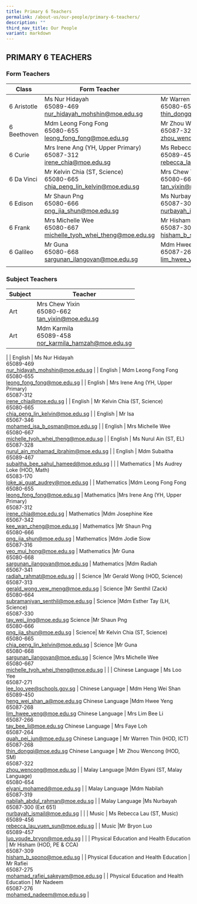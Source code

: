 ```yaml
---
title: Primary 6 Teachers
permalink: /about-us/our-people/primary-6-teachers/
description: ""
third_nav_title: Our People
variant: markdown
---
```

## PRIMARY 6 TEACHERS

### Form Teachers

| Class | Form Teacher | Form Teacher |
|---|---|---|
| 6 Aristotle | Ms Nur Hidayah<br>65089-469<br>[nur\_hidayah\_mohshin@moe.edu.sg](mailto:nur\_hidayah\_mohshin@moe.edu.sg) |Mr Warren Thin (HOD, ICT)<br>65080-652<br>[thin\_dongqi@moe.edu.sg](mailto:thin\_dongqi@moe.edu.sg) |
| 6 Beethoven |Mdm Leong Fong Fong<br>65080-655<br>[leong\_fong\_fong@moe.edu.sg](mailto:leong\_fong\_fong@moe.edu.sg) | Mr Zhou Wencong (HOD, SM)<br>65087-322<br>[zhou\_wencong@moe.edu.sg](mailto:zhou\_wencong@moe.edu.sg) |
| 6 Curie | Mrs Irene Ang (YH, Upper Primary)<br>65087-312<br>[irene\_chia@moe.edu.sg](mailto:irene\_chia@moe.edu.sg) | Ms Rebecca Lau (ST, Music)<br>65089-456<br>[rebecca\_lau\_yuen\_sun@moe.edu.sg](mailto:rebecca\_lau\_yuen\_sun@moe.edu.sg) |
| 6 Da Vinci |Mr Kelvin Chia (ST, Science)<br>65080-665<br>[chia\_peng\_lin\_kelvin@moe.edu.sg](mailto:chia\_peng\_lin\_kelvin@moe.edu.sg) | Mrs Chew Yixin<br>65080-662<br>[tan\_yixin@moe.edu.sg](mailto:tan\_yixin@moe.edu.sg) |
| 6 Edison | Mr Shaun Png<br>65080-666<br>[png\_jia\_shun@moe.edu.sg](mailto:png\_jia\_shun@moe.edu.sg) | Ms Nurbayah<br>65087-300 (Ext 651)<br>[nurbayah\_ismail@moe.edu.sg](mailto:nurbayah\_ismail@moe.edu.sg) |
| 6 Frank | Mrs Michelle Wee<br>65080-667<br>[michelle\_tyoh\_whei\_theng@moe.edu.sg](mailto:michelle\_tyoh\_whei\_theng@moe.edu.sg) |Mr Hisham (HOD, PE &amp; CCA)<br>65087-309<br>[hisham\_b\_spono@moe.edu.sg](mailto:hisham\_b\_spono@moe.edu.sg) |
 6 Galileo | Mr Guna<br>65080-668<br>[sargunan\_ilangovan@moe.edu.sg](mailto:sargunan\_ilangovan@moe.edu.sg) |Mdm Hwee Yeng<br>65087-268<br>[lim\_hwee\_yeng@moe.edu.sg](mailto:lim\_hwee\_yeng@moe.edu.sg)
| | | |

### Subject Teachers

| Subject | Teacher |
|---|---|
| Art |Mrs Chew Yixin<br>65080-662<br>[tan\_yixin@moe.edu.sg](mailto:tan\_yixin@moe.edu.sg) |
Art |Mdm Karmila<br>65089-458<br>[nor\_karmila\_hamzah@moe.edu.sg](mailto:nor\_karmila\_hamzah@moe.edu.sg)
|
| English | Ms Nur Hidayah<br>65089-469<br>[nur\_hidayah\_mohshin@moe.edu.sg](mailto:nur\_hidayah\_mohshin@moe.edu.sg) |
| English | Mdm Leong Fong Fong<br>65080-655<br>[leong\_fong\_fong@moe.edu.sg](mailto:leong\_fong\_fong@moe.edu.sg) |
| English | Mrs Irene Ang (YH, Upper Primary)<br>65087-312<br>[irene\_chia@moe.edu.sg](mailto:irene\_chia@moe.edu.sg) |
| English | Mr Kelvin Chia (ST, Science)<br>65080-665<br>[chia\_peng\_lin\_kelvin@moe.edu.sg](mailto:chia\_peng\_lin\_kelvin@moe.edu.sg) |
| English | Mr Isa<br>65067-346<br>[mohamed\_isa\_b\_osman@moe.edu.sg](mailto:mohamed\_isa\_b\_osman@moe.edu.sg) |
| English | Mrs Michelle Wee<br>65080-667<br>[michelle\_tyoh\_whei\_theng@moe.edu.sg](mailto:michelle\_tyoh\_whei\_theng@moe.edu.sg) |
| English | Ms Nurul Ain (ST, EL)<br>65087-328<br>[nurul\_ain\_mohamad\_ibrahim@moe.edu.sg](mailto:nurul\_ain\_mohamad\_ibrahim@moe.edu.sg) |
| English | Mdm Subaitha<br>65089-467<br>[subaitha\_bee\_sahul\_hameed@moe.edu.sg](mailto:subaitha\_bee\_sahul\_hameed@moe.edu.sg) |
|
| Mathematics | Ms Audrey Loke (HOD, Math)<br>65083-170<br>[loke\_ai\_guat\_audrey@moe.edu.sg](mailto:loke\_ai\_guat\_audrey@moe.edu.sg) |
| Mathematics |Mdm Leong Fong Fong<br>65080-655<br>[leong\_fong\_fong@moe.edu.sg](mailto:leong\_fong\_fong@moe.edu.sg) |
Mathematics |Mrs Irene Ang (YH, Upper Primary)<br>65087-312<br>[irene\_chia@moe.edu.sg](mailto:irene\_chia@moe.edu.sg) |
Mathematics |Mdm Josephine Kee<br>65067-342<br>[kee\_wan\_cheng@moe.edu.sg](mailto:kee\_wan\_cheng@moe.edu.sg) |
Mathematics |Mr Shaun Png<br>65080-666<br>[png\_jia\_shun@moe.edu.sg](mailto:png\_jia\_shun@moe.edu.sg) |
Mathematics |Mdm Jodie Siow<br>65087-316<br>[yeo\_mui\_hong@moe.edu.sg](mailto:yeo\_mui\_hong@moe.edu.sg) |
Mathematics |Mr Guna<br>65080-668<br>[sargunan\_ilangovan@moe.edu.sg](mailto:sargunan\_ilangovan@moe.edu.sg) |
Mathematics |Mdm Radiah<br>65067-341<br>[radiah\_rahmat@moe.edu.sg](mailto:radiah\_rahmat@moe.edu.sg) |
|
Science |Mr Gerald Wong (HOD, Science)<br>65087-313<br>[gerald\_wong\_yew\_meng@moe.edu.sg](mailto:gerald\_wong\_yew\_meng@moe.edu.sg) |
Science |Mr Senthil (Zack)<br>65080-664<br>[subramaniyan\_senthil@moe.edu.sg](mailto:subramaniyan\_senthil@moe.edu.sg) |
Science |Mdm Esther Tay (LH, Science)<br>65087-330<br>[tay\_wei\_jing@moe.edu.sg](mailto:tay\_wei\_jing@moe.edu.sg) 
Science |Mr Shaun Png<br>65080-666<br>[png\_jia\_shun@moe.edu.sg](mailto:png\_jia\_shun@moe.edu.sg) |
Science| Mr&nbsp;Kelvin Chia (ST, Science)<br>65080-665<br>[chia\_peng\_lin\_kelvin@moe.edu.sg](mailto:chia\_peng\_lin\_kelvin@moe.edu.sg) |
Science |Mr Guna<br>65080-668<br>[sargunan\_ilangovan@moe.edu.sg](mailto:sargunan\_ilangovan@moe.edu.sg) |
Science |Mrs Michelle Wee<br>65080-667<br>[michelle\_tyoh\_whei\_theng@moe.edu.sg](mailto:michelle\_tyoh\_whei\_theng@moe.edu.sg) |
|
| Chinese Language | Ms Loo Yee<br>65087-271<br>[lee\_loo\_yee@schools.gov.sg](mailto:lee\_loo\_yee\@schools.gov.sg) |
Chinese Language | Mdm Heng Wei Shan<br>65089-450<br>[heng\_wei\_shan\_a@moe.edu.sg](mailto:heng\_wei\_shan\_a@moe.edu.sg) 
Chinese Language |Mdm Hwee Yeng<br>65087-268<br>[lim\_hwee\_yeng@moe.edu.sg](mailto:lim\_hwee\_yeng@moe.edu.sg) 
Chinese Language | Mrs Lim Bee Li<br>65087-266<br>[tay\_bee\_li@moe.edu.sg](mailto:tay\_bee\_li@moe.edu.sg) 
Chinese Language | Mrs Faye Loh<br>65087-264<br>[quah\_pei\_jun@moe.edu.sg](mailto:quah\_pei\_jun@moe.edu.sg) 
Chinese Language | Mr Warren Thin (HOD, ICT)<br>65087-268<br>[thin\_dongqi@moe.edu.sg](mailto:thin\_dongqi@moe.edu.sg) 
Chinese Language | Mr Zhou Wencong (HOD, SM)<br>65087-322<br>[zhou\_wencong@moe.edu.sg](mailto:zhou\_wencong@moe.edu.sg) 
|
| Malay Language |Mdm Elyani (ST, Malay Language)<br>65080-654<br>[elyani\_mohamed@moe.edu.sg](mailto:elyani\_mohamed@moe.edu.sg) |
| Malay Language  |Mdm Nabilah<br>65087-319<br>[nabilah\_abdul\_rahman@moe.edu.sg](mailto:nabilah\_abdul\_rahman@moe.edu.sg) |
| Malay Language  |Ms Nurbayah<br>65087-300 (Ext 651)<br>[nurbayah\_ismail@moe.edu.sg](mailto:nurbayah\_ismail@moe.edu.sg) |
|
| Music | Ms Rebecca Lau (ST, Music)<br>65089-456<br>[rebecca\_lau\_yuen\_sun@moe.edu.sg](mailto:rebecca\_lau\_yuen\_sun@moe.edu.sg) |
| Music |Mr Bryon Luo<br>65089-457<br>[luo\_youde\_bryon@moe.edu.sg](mailto:luo\_youde\_bryon@moe.edu.sg) |
|
| Physical Education and Health Education | Mr Hisham (HOD, PE &amp; CCA)<br>65087-309<br>[hisham\_b\_spono@moe.edu.sg](mailto:hisham\_b\_spono@moe.edu.sg) |
| Physical Education and Health Education | Mr Rafiei<br>65087-275<br>[mohamad\_rafiei\_sakeyam@moe.edu.sg](mailto:mohamad\_rafiei\_sakeyam@moe.edu.sg) |
| Physical Education and Health Education | Mr Nadeem<br>65087-276<br>[mohamed_nadeem@moe.edu.sg](mailto:mohamed_nadeem@moe.edu.sg) |